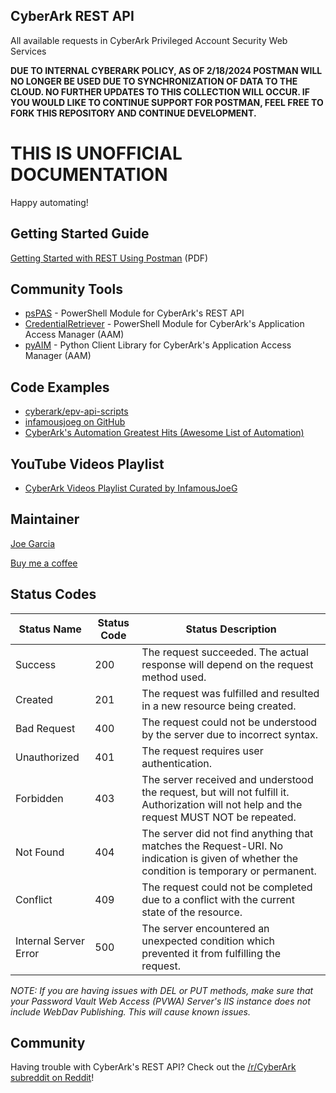 ## CyberArk REST API

All available requests in CyberArk Privileged Account Security Web Services

**DUE TO INTERNAL CYBERARK POLICY, AS OF 2/18/2024 POSTMAN WILL NO LONGER BE USED DUE TO SYNCHRONIZATION OF DATA TO THE CLOUD. NO FURTHER UPDATES TO THIS COLLECTION WILL OCCUR.  IF YOU WOULD LIKE TO CONTINUE SUPPORT FOR POSTMAN, FEEL FREE TO FORK THIS REPOSITORY AND CONTINUE DEVELOPMENT.**

# THIS IS UNOFFICIAL DOCUMENTATION 

Happy automating!

## Getting Started Guide

[Getting Started with REST Using Postman](https://github.com/infamousjoeg/CyberArk-RESTAPI/blob/master/Getting%20Started%20with%20REST%20Using%20Postman.pdf) (PDF)

## Community Tools

*   [psPAS](https://github.com/pspete/psPAS) - PowerShell Module for CyberArk's REST API
*   [CredentialRetriever](https://github.com/pspete/CredentialRetriever) - PowerShell Module for CyberArk's Application Access Manager (AAM)
*   [pyAIM](https://github.com/infamousjoeg/pyAIM) - Python Client Library for CyberArk's Application Access Manager (AAM)
    

## Code Examples

*   [cyberark/epv-api-scripts](https://github.com/cyberark/epv-api-scripts)
*   [infamousjoeg on GitHub](https://github.com/infamousjoeg?tab=repositories)
*   [CyberArk's Automation Greatest Hits (Awesome List of Automation)](https://cybr.rocks/greatesthits)
    

## YouTube Videos Playlist

*   [CyberArk Videos Playlist Curated by InfamousJoeG](https://www.youtube.com/playlist?list=PL-p_9AwMQDmkS6rCXQrINn0Xc7dv73dWU)
    

## Maintainer

[Joe Garcia](https://github.com/infamousjoeg)

[Buy me a coffee](https://www.buymeacoffee.com/infamousjoeg)

## Status Codes

| Status Name | Status Code | Status Description |
| --- | --- | --- |
| Success | 200 | The request succeeded. The actual response will depend on the request method used. |
| Created | 201 | The request was fulfilled and resulted in a new resource being created. |
| Bad Request | 400 | The request could not be understood by the server due to incorrect syntax. |
| Unauthorized | 401 | The request requires user authentication. |
| Forbidden | 403 | The server received and understood the request, but will not fulfill it. Authorization will not help and the request MUST NOT be repeated. |
| Not Found | 404 | The server did not find anything that matches the Request-URI. No indication is given of whether the condition is temporary or permanent. |
| Conflict | 409 | The request could not be completed due to a conflict with the current state of the resource. |
| Internal Server Error | 500 | The server encountered an unexpected condition which prevented it from fulfilling the request. |

*NOTE: If you are having issues with DEL or PUT methods, make sure that your Password Vault Web Access (PVWA) Server's IIS instance does not include WebDav Publishing. This will cause known issues.*

## Community

Having trouble with CyberArk's REST API? Check out the [/r/CyberArk subreddit on Reddit](https://reddit.com/r/CyberArk)!

